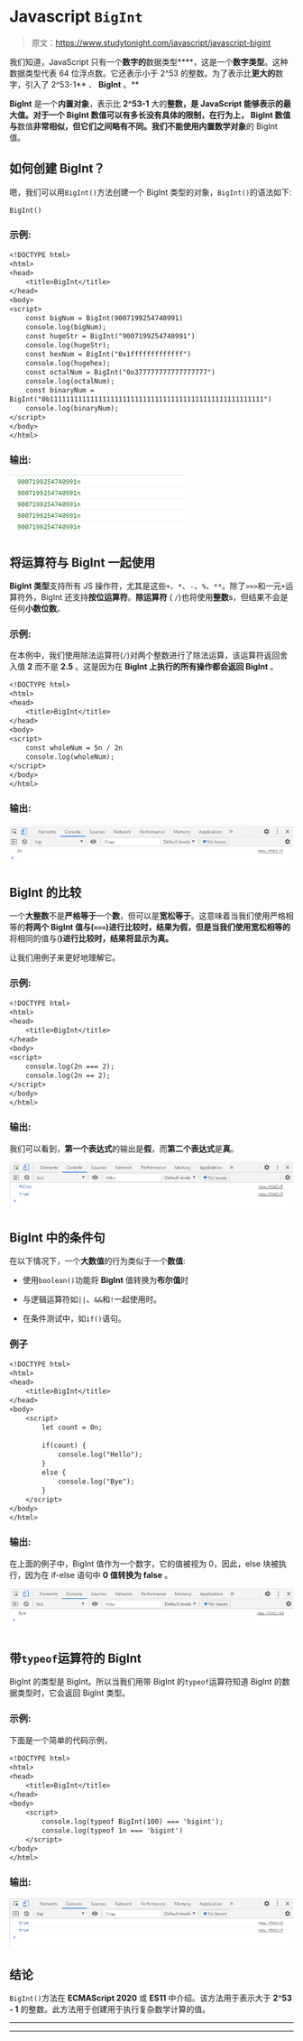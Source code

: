 # Javascript `BigInt`

> 原文：<https://www.studytonight.com/javascript/javascript-bigint>

我们知道，JavaScript 只有一个**数字的**数据类型****，这是一个**数字类型**。这种数据类型代表 64 位浮点数。它还表示小于 2^53 的整数。为了表示比**更大的**数字，引入了 2^53-1** 、 **BigInt** 。**

**BigInt** 是一个**内置对象**，表示比 **2^53-1** 大的**整数，是 **JavaScript** 能够表示的最大值。对于一个 **BigInt 数值**可以有多长没有具体的限制，在行为上， **BigInt 数值**与**数值**非常相似，但它们之间略有不同。我们不能使用内置数学对象**的 BigInt 值。

## 如何创建 BigInt？

嗯，我们可以用`BigInt()`方法创建一个 BigInt 类型的对象，`BigInt()`的语法如下:

```
BigInt()
```

### 示例:

```
<!DOCTYPE html>
<html>
<head>
	<title>BigInt</title>
</head>
<body>
<script>
	const bigNum = BigInt(9007199254740991)
	console.log(bigNum);
	const hugeStr = BigInt("9007199254740991")
	console.log(hugeStr);
	const hexNum = BigInt("0x1fffffffffffff")
	console.log(hugehex);
	const octalNum = BigInt("0o377777777777777777")
	console.log(octalNum);
	const binaryNum = BigInt("0b11111111111111111111111111111111111111111111111111111")
	console.log(binaryNum);
</script>
</body>
</html>
```

### 输出:

![BigInt Javascript example](img/32f83dc3592f6524e679de4df7127b80.png)

## 将运算符与 BigInt 一起使用

**BigInt 类型**支持所有 JS 操作符，尤其是这些`+`、`*`、`-`、`%`、`**`。除了`>>>`和一元`+`运算符外，BigInt 还支持**按位运算符**。**除运算符** ( `/`)也将使用**整数**s，但结果不会是任何**小数位数**。

### 示例:

在本例中，我们使用除法运算符(`/`)对两个整数进行了除法运算，该运算符返回舍入值 **2** 而不是 **2.5** 。这是因为在 **BigInt 上执行的所有操作都会返回 BigInt** 。

```
<!DOCTYPE html>
<html>
<head>
	<title>BigInt</title>
</head>
<body>
<script>
	const wholeNum = 5n / 2n
	console.log(wholeNum);
</script>
</body>
</html>
```

### 输出:

![Using Operators with BigInt](img/8534756a9ea2074d6b3c1237128713c5.png)

## BigInt 的比较

一个**大整数**不是**严格等于**一个**数**，但可以是**宽松等于**。这意味着当我们使用严格相等的**将两个 BigInt 值与(`===`)进行比较时，结果为假，但是当我们使用宽松相等的**将相同的值与(**)进行比较时，结果将显示为真。**

让我们用例子来更好地理解它。

### 示例:

```
<!DOCTYPE html>
<html>
<head>
	<title>BigInt</title>
</head>
<body>
<script>
	console.log(2n === 2);
	console.log(2n == 2);  
</script>
</body>
</html>
```

### 输出:

我们可以看到，**第一个表达式**的输出是**假**，而**第二个表达式**是**真**。

![BigInt and Numbers](img/7d630fc105158ec4cee0fe07e0a28afa.png)

## BigInt 中的条件句

在以下情况下，一个**大数值**的行为类似于一个**数值**:

*   使用`boolean()`功能将 **BigInt** 值转换为**布尔值**时

*   与逻辑运算符如`||`、`&&`和`!`一起使用时。

*   在条件测试中，如`if()`语句。

### 例子

```
<!DOCTYPE html>
<html>
<head>
	<title>BigInt</title>
</head>
<body>
	<script>
		let count = 0n;

		if(count) {
			console.log("Hello");
		} 
		else {
			console.log("Bye");
		} 
	</script>
</body>
</html>
```

### 输出:

在上面的例子中，BigInt 值作为一个数字，它的值被视为 0，因此，else 块被执行，因为在 if-else 语句中 **0 值转换为 false** 。

![Using BigInt with conditionals](img/8e836908ed08178f7ba9b9478e71697c.png)

## 带`typeof`运算符的 BigInt

BigInt 的类型是 BigInt。所以当我们用带 BigInt 的`typeof`运算符知道 BigInt 的数据类型时，它会返回 BigInt 类型。

### 示例:

下面是一个简单的代码示例，

```
<!DOCTYPE html>
<html>
<head>
	<title>BigInt</title>
</head>
<body>
	<script>
		console.log(typeof BigInt(100) === 'bigint'); 
		console.log(typeof 1n === 'bigint')
	</script>
</body>
</html>
```

### 输出:

![Using typeof with BigInt](img/c7ed37917830a2913c48254814d80a8d.png)

## 结论

`BigInt()`方法在 **ECMAScript 2020** 或 **ES11** 中介绍。该方法用于表示大于 **2^53 - 1** 的整数。此方法用于创建用于执行复杂数学计算的值。

* * *

* * *